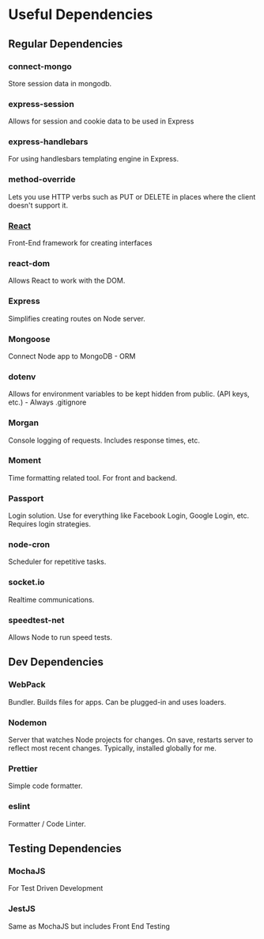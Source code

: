 # Useful Dependencies

## Regular Dependencies

### connect-mongo

Store session data in mongodb.

### express-session

Allows for session and cookie data to be used in Express

### express-handlebars

For using handlesbars templating engine in Express.

### method-override

Lets you use HTTP verbs such as PUT or DELETE in places where the client doesn't support it.

### [React](reactjs.org)

Front-End framework for creating interfaces

### react-dom

Allows React to work with the DOM.

### Express

Simplifies creating routes on Node server.

### Mongoose

Connect Node app to MongoDB - ORM

### dotenv

Allows for environment variables to be kept hidden from public. (API keys, etc.) - Always .gitignore

### Morgan

Console logging of requests. Includes response times, etc.

### Moment

Time formatting related tool. For front and backend.

### Passport

Login solution. Use for everything like Facebook Login, Google Login, etc. Requires login strategies.

### node-cron

Scheduler for repetitive tasks.

### socket.io

Realtime communications.

### speedtest-net

Allows Node to run speed tests.

## Dev Dependencies

### WebPack

Bundler. Builds files for apps. Can be plugged-in and uses loaders.

### Nodemon

Server that watches Node projects for changes. On save, restarts server to reflect most recent changes. Typically, installed globally for me.

### Prettier

Simple code formatter.

### eslint

Formatter / Code Linter.

## Testing Dependencies

### MochaJS

For Test Driven Development

### JestJS

Same as MochaJS but includes Front End Testing
